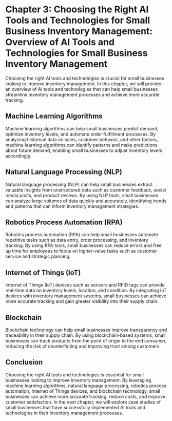 Chapter 3: Choosing the Right AI Tools and Technologies for Small Business Inventory Management: Overview of AI Tools and Technologies for Small Business Inventory Management
==============================================================================================================================================================================

Choosing the right AI tools and technologies is crucial for small businesses looking to improve inventory management. In this chapter, we will provide an overview of AI tools and technologies that can help small businesses streamline inventory management processes and achieve more accurate tracking.

Machine Learning Algorithms
---------------------------

Machine learning algorithms can help small businesses predict demand, optimize inventory levels, and automate order fulfillment processes. By analyzing historical data on sales, customer behavior, and other factors, machine learning algorithms can identify patterns and make predictions about future demand, enabling small businesses to adjust inventory levels accordingly.

Natural Language Processing (NLP)
---------------------------------

Natural language processing (NLP) can help small businesses extract valuable insights from unstructured data such as customer feedback, social media posts, and product reviews. By using NLP tools, small businesses can analyze large volumes of data quickly and accurately, identifying trends and patterns that can inform inventory management strategies.

Robotics Process Automation (RPA)
---------------------------------

Robotics process automation (RPA) can help small businesses automate repetitive tasks such as data entry, order processing, and inventory tracking. By using RPA tools, small businesses can reduce errors and free up time for employees to focus on higher-value tasks such as customer service and strategic planning.

Internet of Things (IoT)
------------------------

Internet of Things (IoT) devices such as sensors and RFID tags can provide real-time data on inventory levels, location, and condition. By integrating IoT devices with inventory management systems, small businesses can achieve more accurate tracking and gain greater visibility into their supply chain.

Blockchain
----------

Blockchain technology can help small businesses improve transparency and traceability in their supply chain. By using blockchain-based systems, small businesses can track products from the point of origin to the end consumer, reducing the risk of counterfeiting and improving trust among customers.

Conclusion
----------

Choosing the right AI tools and technologies is essential for small businesses looking to improve inventory management. By leveraging machine learning algorithms, natural language processing, robotics process automation, Internet of Things devices, and blockchain technology, small businesses can achieve more accurate tracking, reduce costs, and improve customer satisfaction. In the next chapter, we will explore case studies of small businesses that have successfully implemented AI tools and technologies in their inventory management processes.

